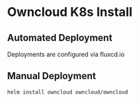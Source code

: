 # Owncloud K8s Install

## Automated Deployment

Deployments are configured via fluxcd.io

## Manual Deployment

```
helm install owncloud owncloud/owncloud
```
